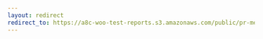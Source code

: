 ```yaml
---
layout: redirect
redirect_to: https://a8c-woo-test-reports.s3.amazonaws.com/public/pr-merge/44865/e2e/index.html
---
```

